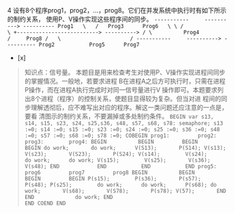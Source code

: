 4
设有8个程序prog1，prog2，...，prog8。它们在并发系统中执行时有如下所示的制约关系， 使用P、V操作实现这些程序间的同步。
    ```
	    -----------     ----------> ----------
	       Prog1   \   /   Prog3      Prog6   \
	                \ /                        \
	                 +--------------------------> ---------->
	                / \          Prog4         /     Prog8
	               /   \                      /
	    -----------     ----------> ----------
	       Prog2           Prog5      Prog7
	    ```
- [x]  

> 知识点：信号量。
> 本题目是用来检查考生对使用P、V操作实现进程间同步的掌握情况。一般地，若要求进程
> B在进程A之后方可执行时，只需在进程P操作，而在进程A执行完成时对同一信号量进行V
> 操作即可。本题要求列出8个进程（程序）的控制关系，使题目显得较为复杂。但当对进
> 程间的同步理解透彻后，应不难写出对应的程序。解这一类问题还应注意的一点是，要看 清图示的制约关系，不要漏掉或多处制约条件。
>     ```
>      BEGIN
>      var s13, s14, s15, s23, s24, s25,s36, s48, s57, s68, s78: semaphore;
>      s13 :=0; s14 :=0; s15 :=0; s23 :=0; s24 :=0; s25 :=0; s36 :=0;
>      s48 :=0; s57 :=0; s68 :=0; s78 :=0;
>      COBEGIN
>        prog1:         prog2:        prog3:        prog4:
>          BEGIN          BEGIN         BEGIN         BEGIN
>            do work;       do work;      V(S13);       P(S14);
>            V(s13);        V(s23);       V(S23);       P(S24);
>            V(s14);        V(s24);       do work;      do work;
>            V(s15);        V(s25);       V(s36);       V(s48);
>          END            END           END           END
>        prog5:         prog6         prog7         prog8
>          BEGIN          BEGIN         BEGIN         BEGIN
>            P(s15);        P(s36);       P(s57);       P(s48);
>            P(s25);        do work;      do work;      P(s68);
>            do work;       V(s68);       V(S78);       P(s78);
>            V(57);       END           END             do work;
>          END                                        END
>      COEND
>      END
>     ```
>     
